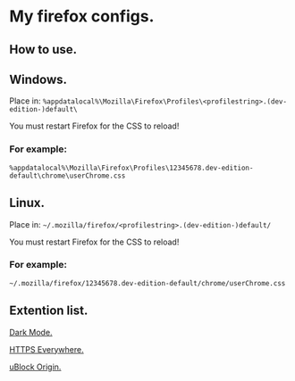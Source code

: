 # My firefox configs.

## How to use.
## Windows.
Place in: `%appdatalocal%\Mozilla\Firefox\Profiles\<profilestring>.(dev-edition-)default\`

You must restart Firefox for the CSS to reload!

### For example:
`%appdatalocal%\Mozilla\Firefox\Profiles\12345678.dev-edition-default\chrome\userChrome.css`

## Linux.
Place in: `~/.mozilla/firefox/<profilestring>.(dev-edition-)default/`
  
You must restart Firefox for the CSS to reload!

### For example:
`~/.mozilla/firefox/12345678.dev-edition-default/chrome/userChrome.css`

## Extention list.
[Dark Mode.](https://addons.mozilla.org/en-US/firefox/addon/dark-mode-webextension/)

[HTTPS Everywhere.](https://addons.mozilla.org/en-US/firefox/addon/https-everywhere/)

[uBlock Origin.](https://addons.mozilla.org/en-US/firefox/addon/ublock-origin/)

